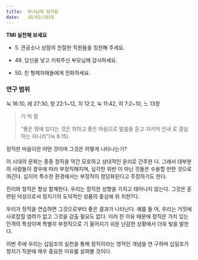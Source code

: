 ```yaml
---
title:  하나님께 정직함
date:   10/02/2018
---
```


**TMI 실천해 보세요** 

- 5\. 관공소나 상점의 친절한 직원들을 칭찬해 주세요. 

- 49\. 당신을 낳고 키워주신 부모님께 감사하세요.

- 50\. 친 형제자매들에게 전화하세요.

### 연구 범위
눅 16:10, 레 27:30, 창 22:1~12, 히 12:2, 눅 11:42, 히 7:2~10, 느 13장

> <p>기  억  절</p>
> “좋은 땅에 있다는 것은 착하고 좋은 마음으로 말씀을 듣고 지키어 인내 로 결실하는 자니라”(눅 8:15).

정직한 마음이란 어떤 것이며 그것은 어떻게 나타나는가?

이 시대의 문화는 종종 정직을 약간 모호하고 상대적인 윤리로 간주한 다. 그래서 대부분의 사람들이 경우에 따라 부정직해지며, 심각한 위반 이 아닌 것들은 수용할 만한 것으로 여긴다. 심지어 특수한 환경에서는 부정직이 정당화된다고 주장하기도 한다.

진리와 정직은 항상 함께한다. 우리는 정직한 성향을 가지고 태어나지 않는다. 그것은 훈련된 덕성으로서 청지기의 도덕적인 성품의 중심에 위 치한?다.

우리가 정직을 연습하면 그것으로부터 좋은 결과가 나타난다. 예를 들 어, 우리는 거짓에 사로잡힐 염려가 없고 그것을 감출 필요도 없다. 이러 한 이유 때문에 정직은 가치 있는 인격의 특성이며 특별히 부정직으로 기 울어지기 쉬운 난감한 상황에서 더욱 빛을 발한다.

이번 주에 우리는 십일조의 실천을 통해 정직이라는 영적인 개념을 연 구하며 십일조가 청지기 직분에 매우 중요한 이유를 살펴볼 것이다.